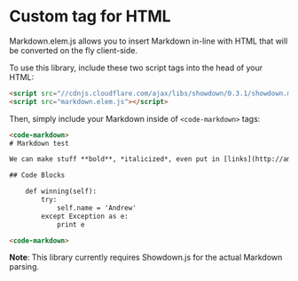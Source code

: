 # Custom <Markdown> tag for HTML

Markdown.elem.js allows you to insert Markdown in-line with HTML that will be converted on the fly client-side.

To use this library, include these two script tags into the head of your HTML:

```html
<script src="//cdnjs.cloudflare.com/ajax/libs/showdown/0.3.1/showdown.min.js"></script>
<script src="markdown.elem.js"></script>
```

Then, simply include your Markdown inside of `<code-markdown>` tags:

~~~html
<code-markdown>
# Markdown test

We can make stuff **bold**, *italicized*, even put in [links](http://amussey.com)!

## Code Blocks

    def winning(self):
        try:
            self.name = 'Andrew'
        except Exception as e:
            print e

<code-markdown>
~~~



**Note**:  This library currently requires Showdown.js for the actual Markdown parsing.  

